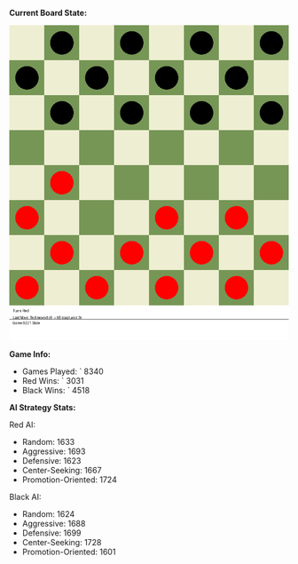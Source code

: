 
**Current Board State:**  
<!-- START_GIF -->
![Checkers Game](./checkers_game.gif)
<!-- END_GIF -->

**Game Info:**  
- Games Played: `<!-- GAMES_PLAYED --> 8340
- Red Wins: `<!-- RED_WINS --> 3031
- Black Wins: `<!-- BLACK_WINS --> 4518

<!-- AI_STATS -->
**AI Strategy Stats:**

Red AI:
- Random: 1633
- Aggressive: 1693
- Defensive: 1623
- Center-Seeking: 1667
- Promotion-Oriented: 1724

Black AI:
- Random: 1624
- Aggressive: 1688
- Defensive: 1699
- Center-Seeking: 1728
- Promotion-Oriented: 1601
